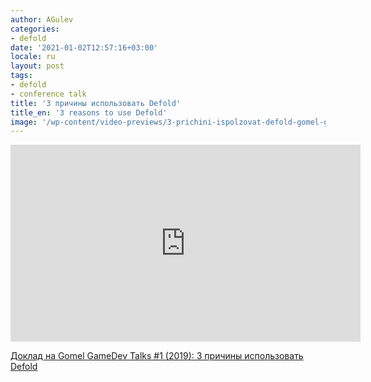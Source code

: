 ```yaml
---
author: AGulev
categories:
- defold
date: '2021-01-02T12:57:16+03:00'
locale: ru
layout: post
tags:
- defold
- conference talk
title: '3 причины использовать Defold'
title_en: '3 reasons to use Defold'
image: '/wp-content/video-previews/3-prichini-ispolzovat-defold-gomel-gamedev-talks-2019.jpg'
---
```


<div class="video-container">
<iframe width="560" height="315" src="https://www.youtube.com/embed/Fp-eBF3NStE" frameborder="0" allowfullscreen></iframe>
</div>

[Доклад на Gomel GameDev Talks #1 (2019): 3 причины использовать Defold](https://www.youtube.com/watch?v=Fp-eBF3NStE)
